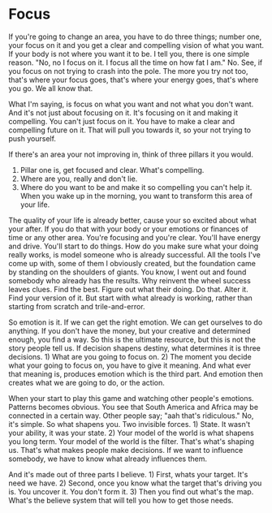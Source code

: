 # Focus

If you're going to change an area, you have to do three things; number one, your focus on it and you get a clear and compelling vision of what you want. If your body is not where you want it to be. I tell you, there is one simple reason. "No, no I focus on it. I focus all the time on how fat I am." No. See, if you focus on not trying to crash into the pole. The more you try not too, that's where your focus goes, that's where your energy goes, that's where you go. We all know that.

What I'm saying, is focus on what you want and not what you don't want. And it's not just about focusing on it. It's focusing on it and making it compelling. You can't just focus on it. You have to make a clear and compelling future on it. That will pull you towards it, so your not trying to push yourself.

If there's an area your not improving in, think of three pillars it you would.

1. Pillar one is, get focused and clear. What's compelling.
2. Where are you, really and don't lie.
3. Where do you want to be and make it so compelling you can't help it. When you wake up in the morning, you want to transform this area of your life.

The quality of your life is already better, cause your so excited about what your after. If you do that with your body or your emotions or finances of time or any other area. You're focusing and you're clear. You'll have energy and drive. You'll start to do things. How do you make sure what your doing really works, is model someone who is already successful. All the tools I've come up with, some of them I obviously created, but the foundation came by standing on the shoulders of giants. You know, I went out and found somebody who already has the results. Why reinvent the wheel success leaves clues. Find the best. Figure out what their doing. Do that. Alter it. Find your version of it. But start with what already is working, rather than starting from scratch and trile-and-error.

So emotion is it. If we can get the right emotion. We can get ourselves to do anything. If you don't have the money, but your creative and determined enough, you find a way. So this is the ultimate resource, but this is not the story people tell us. If decision shapens destiny, what determines it is three decisions. 1) What are you going to focus on. 2) The moment you decide what your going to focus on, you have to give it meaning. And what ever that meaning is, produces emotion which is the third part. And emotion then creates what we are going to do, or the action.

When your start to play this game and watching other people's emotions. Patterns becomes obvious. You see that South America and Africa may be connected in a certain way. Other people say; "aah that's ridiculous." No, it's simple. So what shapens you. Two invisible forces. 1) State. It wasn't your ability, it was your state. 2) Your model of the world is what shapens you long term. Your model of the world is the filter. That's what's shaping us. That's what makes people make decisions. If we want to influence somebody, we have to know what already influences them.

And it's made out of three parts I believe. 1) First, whats your target. It's need we have. 2) Second, once you know what the target that's driving you is. You uncover it. You don't form it. 3) Then you find out what's the map. What's the believe system that will tell you how to get those needs. 
